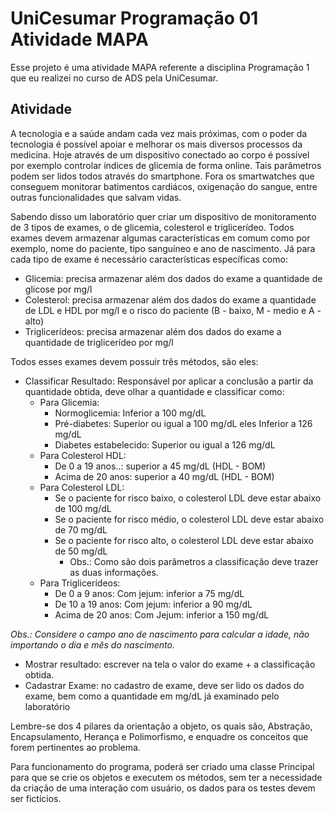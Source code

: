 # UniCesumar Programação 01 Atividade MAPA
Esse projeto é uma atividade MAPA referente a disciplina Programação 1 que eu realizei no curso de ADS pela UniCesumar.

## Atividade
A tecnologia e a saúde andam cada vez mais próximas, com o poder da tecnologia é possível apoiar e melhorar os mais diversos processos da medicina. Hoje através de um dispositivo conectado ao corpo é possível por exemplo controlar índices de glicemia de forma online. Tais parâmetros podem ser lidos todos através do smartphone. Fora os smartwatches que conseguem monitorar batimentos cardiácos, oxigenação do sangue, entre outras funcionalidades que salvam vidas.

Sabendo disso um laboratório quer criar um dispositivo de monitoramento de 3 tipos de exames, o de glicemia, colesterol e triglicerídeo. Todos exames devem armazenar algumas características em comum como por exemplo, nome do paciente, tipo sanguíneo e ano de nascimento. Já para cada tipo de exame é necessário características específicas como:
- Glicemia: precisa armazenar além dos dados do exame a quantidade de glicose por mg/l
- Colesterol: precisa armazenar além dos dados do exame a quantidade de LDL e HDL por mg/l e o risco do paciente (B - baixo, M - medio e A - alto)
- Triglicerídeos: precisa armazenar além dos dados do exame a quantidade de triglicerídeo por mg/l
    
Todos esses exames devem possuir três métodos, são eles:
- Classificar Resultado: Responsável por aplicar a conclusão a partir da quantidade obtida, deve olhar a quantidade e classificar como:
  - Para Glicemia:
    - Normoglicemia: Inferior a 100 mg/dL
    - Pré-diabetes: Superior ou igual a 100 mg/dL eles Inferior a 126 mg/dL
    - Diabetes estabelecido: Superior ou igual a 126 mg/dL
  - Para Colesterol HDL:
    - De 0 a 19 anos..: superior a 45 mg/dL (HDL - BOM)
    - Acima de 20 anos: superior a 40 mg/dL (HDL - BOM)
  - Para Colesterol LDL:
    - Se o paciente for risco baixo, o colesterol LDL deve estar abaixo de 100 mg/dL
    - Se o paciente for risco médio, o colesterol LDL deve estar abaixo de 70 mg/dL
    - Se o paciente for risco alto, o colesterol LDL deve estar abaixo de 50 mg/dL
      - Obs.: Como são dois parâmetros a classificação deve trazer as duas informações.
  - Para Triglicerídeos:
    - De 0 a 9 anos: Com jejum: inferior a 75 mg/dL
    - De 10 a 19 anos: Com jejum: inferior a 90 mg/dL
    - Acima de 20 anos: Com Jejum: inferior a 150 mg/dL
                               
_Obs.: Considere o campo ano de nascimento para calcular a idade, não importando o dia e mês do nascimento._
                               
- Mostrar resultado: escrever na tela o valor do exame + a classificação obtida.
- Cadastrar Exame: no cadastro de exame, deve ser lido os dados do exame, bem como a quantidade em mg/dL já examinado pelo laboratório

Lembre-se dos 4 pilares da orientação a objeto, os quais são, Abstração, Encapsulamento, Herança e Polimorfismo, e enquadre os conceitos que forem pertinentes ao problema.

Para funcionamento do programa, poderá ser criado uma classe Principal para que se crie os objetos e executem os métodos, sem ter a necessidade da criação de uma interação com usuário, os dados para os testes devem ser fictícios.
